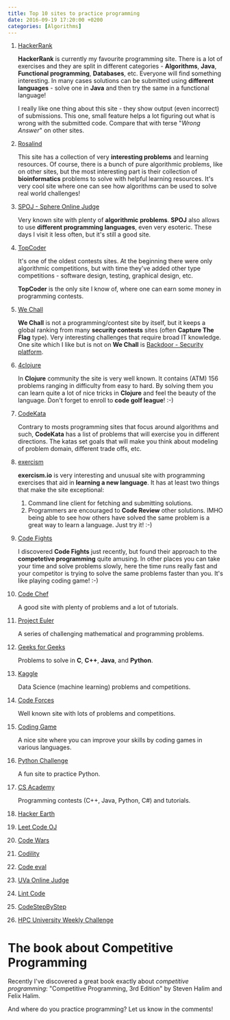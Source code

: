 ```yaml
---
title: Top 10 sites to practice programming
date: 2016-09-19 17:20:00 +0200
categories: [Algorithms]
---
```



1.  [HackerRank](https://hackerrank.com)

    **HackerRank** is currently my favourite programming site. There is a lot of
    exercises and they are split in different categories - **Algorithms**, **Java**,
    **Functional programming**, **Databases**, etc. Everyone will find something
    interesting. In many cases solutions can be submitted using **different
    languages** - solve one in **Java** and then try the same in a functional language!

    I really like one thing about this site - they show output (even incorrect) of
    submissions. This one, small feature helps a lot figuring out what is wrong
    with the submitted code. Compare that with terse "*Wrong Answer*" on other
    sites.

1.  [Rosalind](https://rosalind.info/problems/locations/)

    This site has a collection of very **interesting problems** and learning
    resources. Of course, there is a bunch of pure algorithmic problems, like on
    other sites, but the most interesting part is their collection of
    **bioinformatics** problems to solve with helpful learning resources. It's very
    cool site where one can see how algorithms can be used to solve real world
    challenges!

1.  [SPOJ - Sphere Online Judge](https://www.spoj.com)

    Very known site with plenty of **algorithmic problems**. **SPOJ** also allows to use
    **different programming languages**, even very esoteric. These days I visit it
    less often, but it's still a good site.

1.  [TopCoder](https://www.topcoder.com/login)

    It's one of the oldest contests sites. At the beginning there were only
    algorithmic competitions, but with time they've added other type
    competitions - software design, testing, graphical design, etc.
   
    **TopCoder** is the only site I know of, where one can earn some money in
    programming contests.

1.  [We Chall](https://www.wechall.net)

    **We Chall** is not a programming/contest site by itself, but it keeps a global
    ranking from many **security contests** sites (often **Capture The Flag** type). Very
    interesting challenges that require broad IT knowledge. One site which I like
    but is not on **We Chall** is [Backdoor - Security platform](https://backdoor.sdslabs.co).

1.  [4clojure](https://4clojure.oxal.org)

    In **Clojure** community the site is very well known. It contains (ATM) 156
    problems ranging in difficulty from easy to hard. By solving them you can
    learn quite a lot of nice tricks in **Clojure** and feel the beauty of the
    language. Don't forget to enroll to **code golf league**! :-)

1.  [CodeKata](https://codekata.com)

    Contrary to mosts programming sites that focus around algorithms and such,
    **CodeKata** has a list of problems that will exercise you in different
    directions. The katas set goals that will make you think about modeling of
    problem domain, different trade offs, etc.

1.  [exercism](https://exercism.io)

    **exercism.io** is very interesting and unusual site with programming exercises
    that aid in **learning a new language**. It has at least two things that make the
    site exceptional:
    1.  Command line client for fetching and submitting solutions.
    2.  Programmers are encouraged to **Code Review** other solutions. IMHO being able
        to see how others have solved the same problem is a great way to learn a
        language. Just try it! :-)

1. [Code Fights](https://codefights.com)

    I discovered **Code Fights** just recently, but found their approach to the
    **competetive programming** quite amusing. In other places you can take your time
    and solve problems slowly, here the time runs really fast and your competitor
    is trying to solve the same problems faster than you. It's like playing coding
    game! :-)

1. [Code Chef](https://www.codechef.com)

    A good site with plenty of problems and a lot of tutorials.

1. [Project Euler](https://projecteuler.net/)

    A series of challenging mathematical and programming problems.

1. [Geeks for Geeks](https://www.practice.geeksforgeeks.org/)

    Problems to solve in **C**, **C++**, **Java**, and **Python**.

1. [Kaggle](https://www.kaggle.com)

    Data Science (machine learning) problems and competitions.

1. [Code Forces](https://codeforces.com)

    Well known site with lots of problems and competitions.

1. [Coding Game](https://www.codingame.com)

    A nice site where you can improve your skills by coding games in various languages.

1. [Python Challenge](https://www.pythonchallenge.com)

    A fun site to practice Python.

1. [CS Academy](https://csacademy.com)

    Programming contests (C++, Java, Python, C#) and tutorials.

1. [Hacker Earth](https://www.hackerearth.com/)

1. [Leet Code OJ](https://leetcode.com)

1. [Code Wars](https://www.codewars.com)

1. [Codility](https://codility.com)

1. [Code eval](https://www.codeeval.com)

1. [UVa Online Judge](https://uva.onlinejudge.org)

1. [Lint Code](https://www.lintcode.com)

1. [CodeStepByStep](https://www.codestepbystep.com)

1. [HPC University Weekly Challenge](https://hpcuniversity.org/students/weeklyChallenge/)


# The book about Competitive Programming

Recently I've discovered a great book exactly about *competitive programming*: "Competitive Programming, 3rd Edition" by Steven Halim and Felix Halim.


And where do you practice programming? Let us know in the comments!
